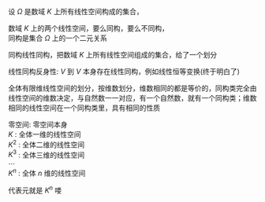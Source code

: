 设 $\Omega$ 是数域 $K$ 上所有线性空间构成的集合，  
  
数域 $K$ 上的两个线性空间，要么同构，要么不同构，  
同构是集合 $\Omega$ 上的一个二元关系  
  
同构线性同构，把数域 $K$ 上所有线性空间组成的集合，给了一个划分  
  
线性同构反身性:  $V$ 到 $V$ 本身存在线性同构，例如线性恒等变换(终于明白了)  
  
全体有限维线性空间的划分，按维数划分，维数相同的都是等价的，同构类完全由线性空间的维数决定，与自然数一一对应，有一个自然数，就有一个同构类；维数相同的线性空间在一个同构类里，具有相同的性质  
  
零空间: 零空间本身  
 $K$ : 全体一维的线性空间  
 $K^2$ : 全体二维的线性空间  
 $K^3$ : 全体三维的线性空间  
 $\cdots$  
 $K^n$ : 全体 $n$ 维的线性空间  
  
代表元就是 $K^n$ 喽  
